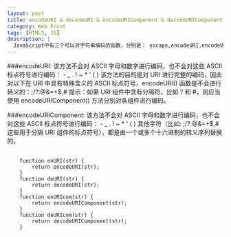 ```yaml
---
layout: post
title: encodeURI & decodeURI & encodeURIComponent & decodeURIComponent
category: Web Front
tags: [HTML5, JS]
description: |
  JavaScript中有三个可以对字符串编码的函数，分别是： escape,encodeURI,encodeURIComponent，相应3个解码函数：unescape,decodeURI,decodeURIComponent 。
---
```

###encodeURI:
该方法不会对 ASCII 字母和数字进行编码，也不会对这些 ASCII 标点符号进行编码： - _ . ! ~ * ' ( )
该方法的目的是对 URI 进行完整的编码，因此对以下在 URI 中具有特殊含义的 ASCII 标点符号，encodeURI() 函数是不会进行转义的：;/?:@&=+$,#
提示：如果 URI 组件中含有分隔符，比如 ? 和 #，则应当使用 encodeURIComponent() 方法分别对各组件进行编码。

###encodeURIComponent:
该方法不会对 ASCII 字母和数字进行编码，也不会对这些 ASCII 标点符号进行编码： - _ . ! ~ * ' ( )
其他字符（比如: ;/?:@&=+$,# 这些用于分隔 URI 组件的标点符号），都是由一个或多个十六进制的转义序列替换的。
<pre>
    <code>
    function enURI(str) {
        return encodeURI(str);
    }
    function deURI(str) {
        return decodeURI(str);
    }
    function enURIcom(str) {
        return encodeURIComponent(str);
    }
    function deURIcom(str) {
        return decodeURIComponent(str);
    }
    </code>
</pre>
